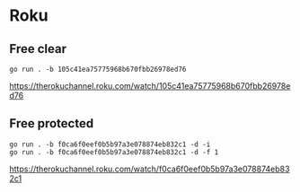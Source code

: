 # Roku

## Free clear

~~~
go run . -b 105c41ea75775968b670fbb26978ed76
~~~

https://therokuchannel.roku.com/watch/105c41ea75775968b670fbb26978ed76

## Free protected

~~~
go run . -b f0ca6f0eef0b5b97a3e078874eb832c1 -d -i
go run . -b f0ca6f0eef0b5b97a3e078874eb832c1 -d -f 1
~~~

https://therokuchannel.roku.com/watch/f0ca6f0eef0b5b97a3e078874eb832c1
